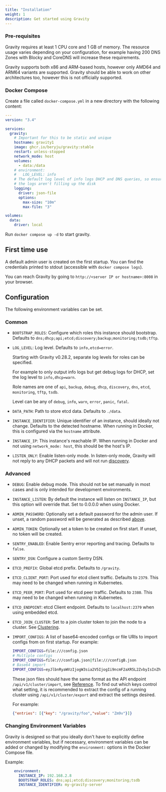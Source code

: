 ```yaml
---
title: "Installation"
weight: 1
description: Get started using Gravity
---
```


### Pre-requisites

Gravity requires at least 1 CPU core and 1 GB of memory. The resource usage varies depending on your configuration, for example having 200 DNS Zones with Blocky and CoreDNS will increase these requirements.

Gravity supports both x86 and ARM-based hosts, however only AMD64 and ARM64 variants are supported. Gravity should be able to work on other architectures too, however this is not officially supported.

### Docker Compose

Create a file called `docker-compose.yml` in a new directory with the following content:

```yaml
---
version: "3.4"

services:
  gravity:
    # Important for this to be static and unique
    hostname: gravity1
    image: ghcr.io/beryju/gravity:stable
    restart: unless-stopped
    network_mode: host
    volumes:
      - data:/data
    # environment:
    #   LOG_LEVEL: info
    # The default log level of info logs DHCP and DNS queries, so ensure
    # the logs aren't filling up the disk
    logging:
      driver: json-file
      options:
        max-size: "10m"
        max-file: "3"

volumes:
  data:
    driver: local
```

Run `docker compose up -d` to start gravity.

## First time use

A default admin user is created on the first startup. You can find the credentials printed to stdout (accessible with `docker compose logs`).

You can reach Gravity by going to `http://<server IP or hostname>:8008` in your browser.

## Configuration

The following environment variables can be set.

### Common

- `BOOTSTRAP_ROLES`: Configure which roles this instance should bootstrap. Defaults to `dns;dhcp;api;etcd;discovery;backup;monitoring;tsdb;tftp`.
- `LOG_LEVEL`: Log level. Defaults to `info,etcd=error`.

  Starting with Gravity v0.28.2, separate log levels for roles can be specified.

  For example to only output info logs but get debug logs for DHCP, set the log level to `info,dhcp=warn`.

  Role names are one of `api`, `backup`, `debug`, `dhcp`, `discovery`, `dns`, `etcd`, `monitoring`, `tftp`, `tsdb`.

  Level can be any of `debug`, `info`, `warn`, `error`, `panic`, `fatal`.

- `DATA_PATH`: Path to store etcd data. Defaults to `./data`.
- `INSTANCE_IDENTIFIER`: Unique identifier of an instance, should ideally not change. Defaults to the detected hostname. When running in Docker, this is configured via the `hostname` attribute.
- `INSTANCE_IP`: This instance's reachable IP. When running in Docker and not using `network_mode: host`, this should be the host's IP.
- `LISTEN_ONLY`: Enable listen-only mode. In listen-only mode, Gravity will not reply to any DHCP packets and will not run [discovery](../discovery).

### Advanced

- `DEBUG`: Enable debug mode. This should not be set manually in most cases and is only intended for development environments.
- `INSTANCE_LISTEN`: By default the instance will listen on `INSTANCE_IP`, but this option will override that. Set to 0.0.0.0 when using Docker.
- `ADMIN_PASSWORD`: Optionally set a default password for the admin user. If unset, a random password will be generated as described [above](#first-time-use).
- `ADMIN_TOKEN`: Optionally set a token to be created on first start. If unset, no token will be created.
- `SENTRY_ENABLED`: Enable Sentry error reporting and tracing. Defaults to `false`.
- `SENTRY_DSN`: Configure a custom Sentry DSN.
- `ETCD_PREFIX`: Global etcd prefix. Defaults to `/gravity`.
- `ETCD_CLIENT_PORT`: Port used for etcd client traffic. Defaults to `2379`. This may need to be changed when running in Kubernetes.
- `ETCD_PEER_PORT`: Port used for etcd peer traffic. Defaults to `2380`. This may need to be changed when running in Kubernetes.
- `ETCD_ENDPOINT`: etcd Client endpoint. Defaults to `localhost:2379` when using embedded etcd.
- `ETCD_JOIN_CLUSTER`: Set to a join cluster token to join the node to a cluster. See [Clustering](./cluster).
- `IMPORT_CONFIGS`: A list of base64-encoded configs or file URIs to import configs from on first startup. For example:

    ```bash
    IMPORT_CONFIGS=file:///config.json
    # Multiple configs
    IMPORT_CONFIGS=file:///configA.json|file:///configB.json
    # Base64 import
    IMPORT_CONFIGS=eyJlbnRyaWVzIjogW3sia2V5IjogIi9ncmF2aXR5L2ZvbyIsInZhbHVlIjogIlptOXYifV19
    ```

    These json files should have the same format as the API endpoint `/api/v1/cluster/import`, see [Reference](../api/reference). To find out which keys control what setting, it is recommended to extract the config of a running cluster using `/api/v1/cluster/export` and extract the settings desired.

    For example:

    ```json
    {"entries": [{"key": "/gravity/foo","value": "Zm9v"}]}
    ```

### Changing Environment Variables

Gravity is designed so that you ideally don't have to explicitly define environment variables, but if necessary, environment variables can be added or changed by modifying the `environment:` options in the Docker Compose file.

Example:
```yaml
    environment:
      INSTANCE_IP: 192.168.2.8
      BOOTSTRAP_ROLES: dns;api;etcd;discovery;monitoring;tsdb
      INSTANCE_IDENTIFIER: my-gravity-server
```
